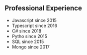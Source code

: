 

## Professional Experience

- Javascript since 2015
- Typescript since 2016
- C# since 2018
- Pytho since 2015
- SQL since 2015
- Mongo since 2017
